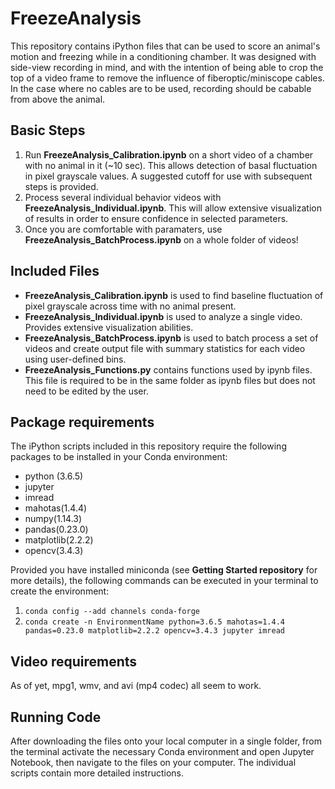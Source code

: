 # FreezeAnalysis
This repository contains iPython files that can be used to score an animal's motion and freezing while in a conditioning chamber.  It was designed with side-view recording in mind, and with the intention of being able to crop the top of a video frame to remove the influence of fiberoptic/miniscope cables.  In the case where no cables are to be used, recording should be cabable from above the animal.

## Basic Steps
1. Run **FreezeAnalysis_Calibration.ipynb** on a short video of a chamber with no animal in it (~10 sec).  This allows detection of basal fluctuation in pixel grayscale values.  A suggested cutoff for use with subsequent steps is provided.
2. Process several individual behavior videos with **FreezeAnalysis_Individual.ipynb**.  This will allow extensive visualization of results in order to ensure confidence in selected parameters. 
3. Once you are comfortable with paramaters, use **FreezeAnalysis_BatchProcess.ipynb** on a whole folder of videos!

## Included Files
* **FreezeAnalysis_Calibration.ipynb** is used to find baseline fluctuation of pixel grayscale across time with no animal present.
* **FreezeAnalysis_Individual.ipynb** is used to analyze a single video. Provides extensive visualization abilities.
* **FreezeAnalysis_BatchProcess.ipynb** is used to batch process a set of videos and create output file with summary statistics for each video using user-defined bins.
* **FreezeAnalysis_Functions.py** contains functions used by ipynb files.  This file is required to be in the same folder as ipynb files but does not need to be edited by the user.

## Package requirements
The iPython scripts included in this repository require the following packages to be installed in your Conda environment:
* python (3.6.5)
* jupyter
* imread
* mahotas(1.4.4)
* numpy(1.14.3)
* pandas(0.23.0)
* matplotlib(2.2.2) 
* opencv(3.4.3)

Provided you have installed miniconda (see **Getting Started repository** for more details), the following commands can be executed in your terminal to create the environment: 
1. ```conda config --add channels conda-forge```
2. ```conda create -n EnvironmentName python=3.6.5 mahotas=1.4.4 pandas=0.23.0 matplotlib=2.2.2 opencv=3.4.3 jupyter imread```

## Video requirements
As of yet, mpg1, wmv, and avi (mp4 codec) all seem to work.  

## Running Code
After downloading the files onto your local computer in a single folder, from the terminal activate the necessary Conda environment and open Jupyter Notebook, then navigate to the files on your computer. The individual scripts contain more detailed instructions.

